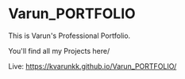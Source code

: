 # Varun_PORTFOLIO
This is Varun's Professional Portfolio.

You'll find all my Projects here/

Live: https://kvarunkk.github.io/Varun_PORTFOLIO/
